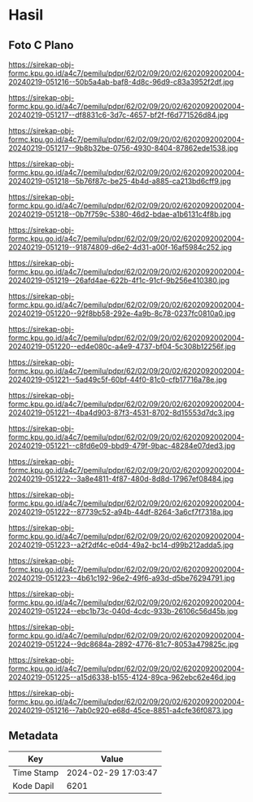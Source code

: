 # Hasil

## Foto C Plano

https://sirekap-obj-formc.kpu.go.id/a4c7/pemilu/pdpr/62/02/09/20/02/6202092002004-20240219-051216--50b5a4ab-baf8-4d8c-96d9-c83a3952f2df.jpg

https://sirekap-obj-formc.kpu.go.id/a4c7/pemilu/pdpr/62/02/09/20/02/6202092002004-20240219-051217--df8831c6-3d7c-4657-bf2f-f6d771526d84.jpg

https://sirekap-obj-formc.kpu.go.id/a4c7/pemilu/pdpr/62/02/09/20/02/6202092002004-20240219-051217--9b8b32be-0756-4930-8404-87862ede1538.jpg

https://sirekap-obj-formc.kpu.go.id/a4c7/pemilu/pdpr/62/02/09/20/02/6202092002004-20240219-051218--5b76f87c-be25-4b4d-a885-ca213bd6cff9.jpg

https://sirekap-obj-formc.kpu.go.id/a4c7/pemilu/pdpr/62/02/09/20/02/6202092002004-20240219-051218--0b7f759c-5380-46d2-bdae-a1b6131c4f8b.jpg

https://sirekap-obj-formc.kpu.go.id/a4c7/pemilu/pdpr/62/02/09/20/02/6202092002004-20240219-051219--91874809-d6e2-4d31-a00f-16af5984c252.jpg

https://sirekap-obj-formc.kpu.go.id/a4c7/pemilu/pdpr/62/02/09/20/02/6202092002004-20240219-051219--26afd4ae-622b-4f1c-91cf-9b256e410380.jpg

https://sirekap-obj-formc.kpu.go.id/a4c7/pemilu/pdpr/62/02/09/20/02/6202092002004-20240219-051220--92f8bb58-292e-4a9b-8c78-0237fc0810a0.jpg

https://sirekap-obj-formc.kpu.go.id/a4c7/pemilu/pdpr/62/02/09/20/02/6202092002004-20240219-051220--ed4e080c-a4e9-4737-bf04-5c308b12256f.jpg

https://sirekap-obj-formc.kpu.go.id/a4c7/pemilu/pdpr/62/02/09/20/02/6202092002004-20240219-051221--5ad49c5f-60bf-44f0-81c0-cfb17716a78e.jpg

https://sirekap-obj-formc.kpu.go.id/a4c7/pemilu/pdpr/62/02/09/20/02/6202092002004-20240219-051221--4ba4d903-87f3-4531-8702-8d15553d7dc3.jpg

https://sirekap-obj-formc.kpu.go.id/a4c7/pemilu/pdpr/62/02/09/20/02/6202092002004-20240219-051221--c8fd6e09-bbd9-479f-9bac-48284e07ded3.jpg

https://sirekap-obj-formc.kpu.go.id/a4c7/pemilu/pdpr/62/02/09/20/02/6202092002004-20240219-051222--3a8e4811-4f87-480d-8d8d-17967ef08484.jpg

https://sirekap-obj-formc.kpu.go.id/a4c7/pemilu/pdpr/62/02/09/20/02/6202092002004-20240219-051222--87739c52-a94b-44df-8264-3a6cf7f7318a.jpg

https://sirekap-obj-formc.kpu.go.id/a4c7/pemilu/pdpr/62/02/09/20/02/6202092002004-20240219-051223--a2f2df4c-e0d4-49a2-bc14-d99b212adda5.jpg

https://sirekap-obj-formc.kpu.go.id/a4c7/pemilu/pdpr/62/02/09/20/02/6202092002004-20240219-051223--4b61c192-96e2-49f6-a93d-d5be76294791.jpg

https://sirekap-obj-formc.kpu.go.id/a4c7/pemilu/pdpr/62/02/09/20/02/6202092002004-20240219-051224--ebc1b73c-040d-4cdc-933b-26106c56d45b.jpg

https://sirekap-obj-formc.kpu.go.id/a4c7/pemilu/pdpr/62/02/09/20/02/6202092002004-20240219-051224--9dc8684a-2892-4776-81c7-8053a479825c.jpg

https://sirekap-obj-formc.kpu.go.id/a4c7/pemilu/pdpr/62/02/09/20/02/6202092002004-20240219-051225--a15d6338-b155-4124-89ca-962ebc62e46d.jpg

https://sirekap-obj-formc.kpu.go.id/a4c7/pemilu/pdpr/62/02/09/20/02/6202092002004-20240219-051216--7ab0c920-e68d-45ce-8851-a4cfe36f0873.jpg


## Metadata

| Key        | Value               |
| ---------- | ------------------- |
| Time Stamp | 2024-02-29 17:03:47 |
| Kode Dapil | 6201                |




